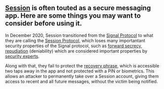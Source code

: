 ## [Session](https://getsession.org/) is often touted as a secure messaging app. Here are some things you may want to consider before using it.

In December 2020, Session transitioned from the [Signal Protocol](https://en.wikipedia.org/wiki/Signal_Protocol) to what they are calling the [Session Protocol](https://www.getsession.org/blog/session-protocol-technical-information), which loses many importantant security properties of the Signal protocol, such as [forward secrecy](https://en.wikipedia.org/wiki/Forward_secrecy), [repudiation](https://en.wikipedia.org/wiki/Non-repudiation) (deniability) which are considered important properties by [security experts](https://x.com/GrapheneOS/status/1462205937771589638).

Along with that, they fail to protect the [recovery phrase](https://en.wikipedia.org/wiki/Cryptocurrency_wallet#Seed_phrases), which is accessible two taps away in the app and not protected with a PIN or biometrics. This allows an attacker to permanently take over a Session account, giving them access to recent and all future messages, without the victim being notified.
